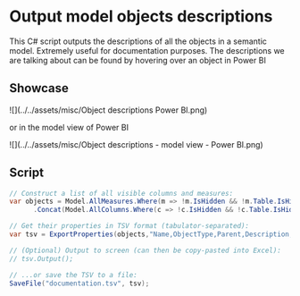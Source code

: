 # Output model objects descriptions

This C# script outputs the descriptions of all the objects in a semantic model. Extremely useful for documentation purposes. The descriptions we are talking about can be found by hovering over an object in Power BI 

## Showcase

![](../../assets/misc/Object descriptions Power BI.png) 

or in the model view of Power BI 

![](../../assets/misc/Object descriptions - model view - Power BI.png)

## Script

```C# title="C# script that outputs all model objects description to a delimted file" linenums="1"
// Construct a list of all visible columns and measures:
var objects = Model.AllMeasures.Where(m => !m.IsHidden && !m.Table.IsHidden).Cast<ITabularNamedObject>()
      .Concat(Model.AllColumns.Where(c => !c.IsHidden && !c.Table.IsHidden));

// Get their properties in TSV format (tabulator-separated):
var tsv = ExportProperties(objects,"Name,ObjectType,Parent,Description,FormatString,DataType,Expression");

// (Optional) Output to screen (can then be copy-pasted into Excel):
// tsv.Output();

// ...or save the TSV to a file:
SaveFile("documentation.tsv", tsv);
```

